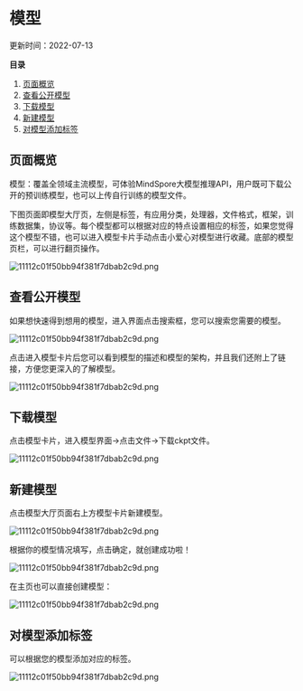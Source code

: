 # 模型

更新时间：2022-07-13

**目录**

1. [页面概览](#页面概览)
2. [查看公开模型](#查看公开模型)
3. [下载模型](#下载模型)
4. [新建模型](#新建模型)
5. [对模型添加标签](#对模型添加标签)

## <a id="页面概览">页面概览</a>

模型：覆盖全领域主流模型，可体验MindSpore大模型推理API，用户既可下载公开的预训练模型，也可以上传自行训练的模型文件。

下图页面即模型大厅页，左侧是标签，有应用分类，处理器，文件格式，框架，训练数据集，协议等。每个模型都可以根据对应的特点设置相应的标签，如果您觉得这个模型不错，也可以进入模型卡片手动点击小爱心对模型进行收藏。底部的模型页栏，可以进行翻页操作。

![11112c01f50bb94f381f7dbab2c9d.png](https://obs-xihe-beijing4-test.obs.cn-north-4.myhuaweicloud.com/xihe-img/%E6%A8%A1%E5%9E%8B%E5%9B%BE%E7%89%87/WechatIMG1070.png)

## <a id="查看公开模型">查看公开模型</a>

如果想快速得到想用的模型，进入界面点击搜索框，您可以搜索您需要的模型。

![11112c01f50bb94f381f7dbab2c9d.png](https://obs-xihe-beijing4-test.obs.cn-north-4.myhuaweicloud.com/xihe-img/%E6%A8%A1%E5%9E%8B%E5%9B%BE%E7%89%87/WechatIMG994.png)

点击进入模型卡片后您可以看到模型的描述和模型的架构，并且我们还附上了链接，方便您更深入的了解模型。

![11112c01f50bb94f381f7dbab2c9d.png](https://obs-xihe-beijing4-test.obs.cn-north-4.myhuaweicloud.com/xihe-img/%E6%A8%A1%E5%9E%8B%E5%9B%BE%E7%89%87/WechatIMG1071.png)

## <a id="下载模型">下载模型</a>

点击模型卡片，进入模型界面->点击文件->下载ckpt文件。

![11112c01f50bb94f381f7dbab2c9d.png](https://obs-xihe-beijing4-test.obs.cn-north-4.myhuaweicloud.com/xihe-img/%E6%A8%A1%E5%9E%8B%E5%9B%BE%E7%89%87/WechatIMG987.png)

## <a id="新建模型">新建模型</a>

点击模型大厅页面右上方模型卡片新建模型。

![11112c01f50bb94f381f7dbab2c9d.png](https://obs-xihe-beijing4-test.obs.cn-north-4.myhuaweicloud.com/xihe-img/%E6%A8%A1%E5%9E%8B%E5%9B%BE%E7%89%87/WechatIMG984.png)

根据你的模型情况填写，点击确定，就创建成功啦！

![11112c01f50bb94f381f7dbab2c9d.png](https://obs-xihe-beijing4-test.obs.cn-north-4.myhuaweicloud.com/xihe-img/%E6%A8%A1%E5%9E%8B%E5%9B%BE%E7%89%87/WechatIMG988.png)

在主页也可以直接创建模型：

![11112c01f50bb94f381f7dbab2c9d.png](https://obs-xihe-beijing4-test.obs.cn-north-4.myhuaweicloud.com/xihe-img/%E6%A8%A1%E5%9E%8B%E5%9B%BE%E7%89%87/WechatIMG995.png)

## <a id="对模型添加标签">对模型添加标签</a>

可以根据您的模型添加对应的标签。

![11112c01f50bb94f381f7dbab2c9d.png](https://obs-xihe-beijing4-test.obs.cn-north-4.myhuaweicloud.com/xihe-img/%E6%A8%A1%E5%9E%8B%E5%9B%BE%E7%89%87/WechatIMG997.png)